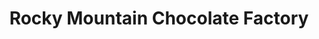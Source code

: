 ---
title: "Rocky Mountain Chocolate Factory"
url: /st-johns/rocky-mountain-chocolate-factory-water-street/
shop: Süßwaren
---